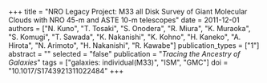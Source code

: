 +++
title = "NRO Legacy Project: M33 all Disk Survey of Giant Molecular Clouds with NRO 45-m and ASTE 10-m telescopes"
date = 2011-12-01
authors = ["N. Kuno", "T. Tosaki", "S. Onodera", "R. Miura", "K. Muraoka", "S. Komugi", "T. Sawada", "K. Nakanishi", "K. Kohno", "H. Kaneko", "A. Hirota", "N. Arimoto", "H. Nakanishi", "R. Kawabe"]
publication_types = ["1"]
abstract = ""
selected = "false"
publication = "*Tracing the Ancestry of Galaxies*"
tags = ["galaxies: individual(M33)", "ISM", "GMC"]
doi = "10.1017/S1743921311022484"
+++

